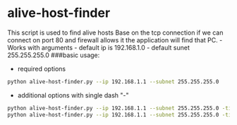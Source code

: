 # alive-host-finder
This script is used to find alive hosts Base on the tcp connection if we can connect on port 80 and firewall allows it the application will find that PC.
      -     Works with arguments
      -     default ip is 192.168.1.0
      -     default sunet 255.255.255.0
###basic usage:
  -   required options
  ```sh
  python alive-host-finder.py --ip 192.168.1.1 --subnet 255.255.255.0
  ```
  
  
  -   additional options with single dash "-"
  ```sh
  python alive-host-finder.py --ip 192.168.1.1 --subnet 255.255.255.0 -timeout 0.5
  python alive-host-finder.py --ip 192.168.1.1 --subnet 255.255.255.0 -timeout 0.5 -verbose
  ```

